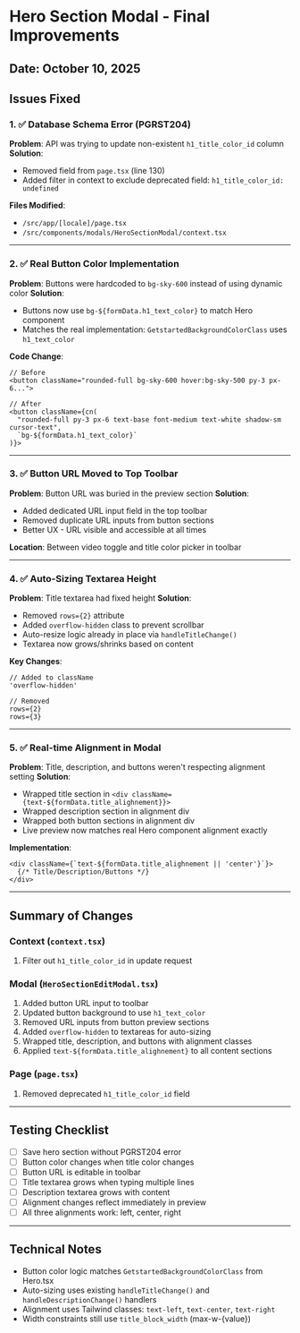 # Hero Section Modal - Final Improvements

## Date: October 10, 2025

## Issues Fixed

### 1. ✅ Database Schema Error (PGRST204)
**Problem**: API was trying to update non-existent `h1_title_color_id` column
**Solution**: 
- Removed field from `page.tsx` (line 130)
- Added filter in context to exclude deprecated field: `h1_title_color_id: undefined`

**Files Modified**:
- `/src/app/[locale]/page.tsx`
- `/src/components/modals/HeroSectionModal/context.tsx`

---

### 2. ✅ Real Button Color Implementation
**Problem**: Buttons were hardcoded to `bg-sky-600` instead of using dynamic color
**Solution**: 
- Buttons now use `bg-${formData.h1_text_color}` to match Hero component
- Matches the real implementation: `GetstartedBackgroundColorClass` uses `h1_text_color`

**Code Change**:
```tsx
// Before
<button className="rounded-full bg-sky-600 hover:bg-sky-500 py-3 px-6...">

// After
<button className={cn(
  "rounded-full py-3 px-6 text-base font-medium text-white shadow-sm cursor-text",
  `bg-${formData.h1_text_color}`
)}>
```

---

### 3. ✅ Button URL Moved to Top Toolbar
**Problem**: Button URL was buried in the preview section
**Solution**: 
- Added dedicated URL input field in the top toolbar
- Removed duplicate URL inputs from button sections
- Better UX - URL visible and accessible at all times

**Location**: Between video toggle and title color picker in toolbar

---

### 4. ✅ Auto-Sizing Textarea Height
**Problem**: Title textarea had fixed height
**Solution**: 
- Removed `rows={2}` attribute
- Added `overflow-hidden` class to prevent scrollbar
- Auto-resize logic already in place via `handleTitleChange()`
- Textarea now grows/shrinks based on content

**Key Changes**:
```tsx
// Added to className
'overflow-hidden'

// Removed
rows={2}
rows={3}
```

---

### 5. ✅ Real-time Alignment in Modal
**Problem**: Title, description, and buttons weren't respecting alignment setting
**Solution**: 
- Wrapped title section in `<div className={text-${formData.title_alighnement}}>`
- Wrapped description section in alignment div
- Wrapped both button sections in alignment div
- Live preview now matches real Hero component alignment exactly

**Implementation**:
```tsx
<div className={`text-${formData.title_alighnement || 'center'}`}>
  {/* Title/Description/Buttons */}
</div>
```

---

## Summary of Changes

### Context (`context.tsx`)
1. Filter out `h1_title_color_id` in update request

### Modal (`HeroSectionEditModal.tsx`)
1. Added button URL input to toolbar
2. Updated button background to use `h1_text_color`
3. Removed URL inputs from button preview sections
4. Added `overflow-hidden` to textareas for auto-sizing
5. Wrapped title, description, and buttons with alignment classes
6. Applied `text-${formData.title_alighnement}` to all content sections

### Page (`page.tsx`)
1. Removed deprecated `h1_title_color_id` field

---

## Testing Checklist

- [ ] Save hero section without PGRST204 error
- [ ] Button color changes when title color changes
- [ ] Button URL is editable in toolbar
- [ ] Title textarea grows when typing multiple lines
- [ ] Description textarea grows with content
- [ ] Alignment changes reflect immediately in preview
- [ ] All three alignments work: left, center, right

---

## Technical Notes

- Button color logic matches `GetstartedBackgroundColorClass` from Hero.tsx
- Auto-sizing uses existing `handleTitleChange()` and `handleDescriptionChange()` handlers
- Alignment uses Tailwind classes: `text-left`, `text-center`, `text-right`
- Width constraints still use `title_block_width` (max-w-{value})
